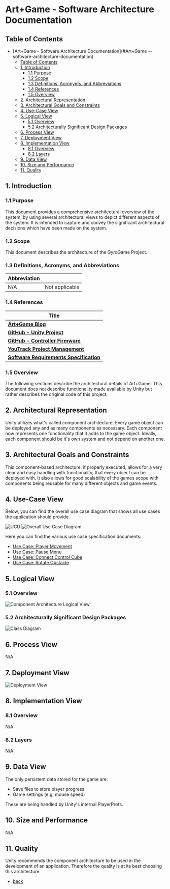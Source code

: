 # Art+Game - Software Architecture Documentation

## Table of Contents

- [Art+Game - Software Architecture Documentation](#Art+Game --software-architecture-documentation)
  - [Table of Contents](#table-of-contents)
  - [1. Introduction](#1-introduction)
    - [1.1 Purpose](#11-purpose)
    - [1.2 Scope](#12-scope)
    - [1.3 Definitions, Acronyms, and Abbreviations](#13-definitions-acronyms-and-abbreviations)
    - [1.4 References](#14-references)
    - [1.5 Overview](#15-overview)
  - [2. Architectural Representation](#2-architectural-representation)
  - [3. Architectural Goals and Constraints](#3-architectural-goals-and-constraints)
  - [4. Use-Case View](#4-use-case-view)
  - [5. Logical View](#5-logical-view)
    - [5.1 Overview](#51-overview)
    - [5.2 Architecturally Significant Design Packages](#52-architecturally-significant-design-packages)
  - [6. Process View](#6-process-view)
  - [7. Deployment View](#7-deployment-view)
  - [8. Implementation View](#8-implementation-view)
    - [8.1 Overview](#81-overview)
    - [8.2 Layers](#82-layers)
  - [9. Data View](#9-data-view)
  - [10. Size and Performance](#10-size-and-performance)
  - [11. Quality](#11-quality)

## 1. Introduction

### 1.1 Purpose

This document provides a comprehensive architectural overview of the system, by using several architectural views to depict different aspects of the system. It is intended to capture and convey the significant architectural decisions which have been made on the system.

### 1.2 Scope

This document describes the architecture of the GyroGame Project.

### 1.3 Definitions, Acronyms, and Abbreviations

| **Abbreviation** |                |
| ---------------- | -------------- |
| N/A              | Not applicable |

### 1.4 References

| **Title**                                                                                                                 |
| -----------------------------------------------------------------------------                                             |
| [**Art+Game Blog**](https://albgei.github.io/gamedevs/)                                                                   |
| [**GitHub - Unity Project**](https://github.com/GyroInc/gyrogame-unity)                                                   |
| [**GitHub - Controller Firmware**](https://github.com/GyroInc/gyrogame-hardware)                                          |
| [**YouTrack Project Management**](https://youtrack.gyrogame.de)                                                           |
| [**Software Requirements Specification**](https://github.com/GyroInc/gyrogame-unity/blob/master/Documentation/SRS.md)   |

### 1.5 Overview

The following sections describe the architectural details of Art+Game.
This document does not describe functionality made available by Unity but rather describes the original code of this project.

## 2. Architectural Representation

Unity utilizes what's called component architecture. Every game object can be deployed any and as many components as necessary. Each component now represents one functionality that it adds to the game object. Ideally, each component should be it's own system and not depend on another one.

## 3. Architectural Goals and Constraints

This component-based architecture, if properly executed, allows for a very clear and easy handling with functionality, that every object can be deployed with. It also allows for good scalability of the games scope with components being reusable for many different objects and game events.

## 4. Use-Case View

Below, you can find the overall use case diagram that shows all use cases the application should provide.

![UCD](https://albgei.github.io/gamedevs/UCD)
![Overall Use Case Diagram](https://github.com/GyroInc/gyrogame-unity/blob/master/Documentation/OUCD_rev2.svg)

Here you can find the various use case specification documents:

- [Use Case: Player Movement](https://github.com/GyroInc/gyrogame-unity/blob/master/Documentation/UseCases/PlayerMovement/UC_PlayerMovement.md)
- [Use Case: Pause Menu](https://github.com/GyroInc/gyrogame-unity/blob/master/Documentation/UseCases/PauseMenu/UC_PauseMenu.md)
- [Use Case: Connect Control Cube](https://github.com/GyroInc/gyrogame-unity/blob/master/Documentation/UseCases/ConnectCube/UC_ConnectCube.md)
- [Use Case: Rotate Obstacle](https://github.com/GyroInc/gyrogame-unity/blob/master/Documentation/UseCases/RotateObstacle/UC_RotateObstacle.md)

## 5. Logical View

### 5.1 Overview

![Component Architecture Logical View](https://github.com/GyroInc/gyrogame-unity/blob/master/Documentation/images/ComponentLogicalView.svg)

### 5.2 Architecturally Significant Design Packages

![Class Diagram](https://github.com/GyroInc/gyrogame-unity/blob/master/Documentation/images/ClassDiagram_labeled.png)

## 6. Process View

N/A

## 7. Deployment View

![Deployment View](https://github.com/GyroInc/gyrogame-unity/blob/master/Documentation/images/DeploymentView.svg)

## 8. Implementation View

### 8.1 Overview

N/A

### 8.2 Layers

N/A

## 9. Data View

The only persistent data stored for the game are:

- Save files to store player progress
- Game settings (e.g. mouse speed)

These are being handled by Unity's internal PlayerPrefs.

## 10. Size and Performance

N/A

## 11. Quality

Unity recommends the component architecture to be used in the development of an application. Therefore the quality is at its best choosing this architecture.

- [back](https://albgei.github.io/gamedevs/blog-2021-12-02)

<script src="https://utteranc.es/client.js"
        repo="albgei/gamedevs"
        issue-term="pathname"
        label="commentary_"
        theme="github-dark"
        crossorigin="anonymous"
        async>
